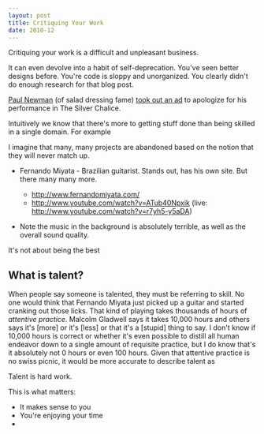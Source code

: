 ```yaml
---
layout: post
title: Critiquing Your Work
date: 2010-12
---
```


Critiquing your work is a difficult and unpleasant business. 

It can even devolve into a habit of self-deprecation. You've seen better designs before. You're code is sloppy and unorganized. You clearly didn't do enough research for that blog post. 

[Paul Newman](http://en.wikipedia.org/wiki/Paul_Newman) (of salad dressing fame) <a href="http://en.wikipedia.org/wiki/The_Silver_Chalice_(film)#Newman.27s_view_on_the_movie" title="The Silver Chalice">took out an ad</a> to apologize for his performance in The Silver Chalice. 

Intuitively we know that there's more to getting stuff done than being skilled in a single domain. For example


I imagine that many, many projects are abandoned based on the notion that they will never match up. 


* Fernando Miyata - Brazilian guitarist. Stands out, has his own site. But there many many more. 
    * http://www.fernandomiyata.com/
    * http://www.youtube.com/watch?v=ATub40Npxik (live: http://www.youtube.com/watch?v=r7yh5-y5aDA)

* Note the music in the background is absolutely terrible, as well as the overall sound quality. 

It's not about being the best


## What is talent? ##

When people say someone is talented, they must be referring to skill. No one would think that Fernando Miyata just picked up a guitar and started cranking out those licks. That kind of playing takes thousands of hours of *attentive practice*. Malcolm Gladwell says it takes 10,000 hours and others says it's [more] or it's [less] or that it's a [stupid] thing to say. I don't know if 10,000 hours is correct or whether it's even possible to distill all human endeavor down to a single amount of requisite practice, but I do know that's it absolutely not 0 hours or even 100 hours. Given that attentive practice is no swiss picnic, it would be more accurate to describe talent as 



Talent is hard work. 


This is what matters:

* It makes sense to you
* You're enjoying your time
* 




<object width="320" height="240" class="graphic"><param name="movie" value="http://www.youtube.com/v/r7yh5-y5aDA&amp;hl=en&amp;fs=1&amp;color1=0x3a3a3a&amp;color2=0x999999"></param><param name="allowFullScreen" value="true"></param><param name="allowscriptaccess" value="always"></param><embed src="http://www.youtube.com/v/r7yh5-y5aDA&amp;hl=en&amp;fs=1&amp;color1=0x3a3a3a&amp;color2=0x999999" type="application/x-shockwave-flash" allowscriptaccess="always" allowfullscreen="true" width="320" height="240"></embed></object>


